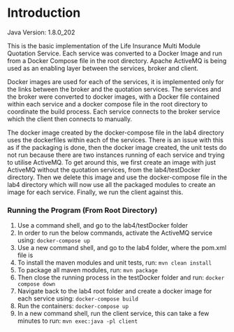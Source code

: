 # Introduction
Java Version: 1.8.0_202

This is the basic implementation of the Life Insurance Multi Module Quotation Service. Each service was converted to a 
Docker Image and run from a Docker Compose file in the root directory. Apache ActiveMQ is being used as an enabling 
layer between the services, broker and client.

Docker images are used for each of the services, it is implemented only for the links between the broker and the 
quotation services. The services and the broker were converted to docker images, with a Docker file contained within 
each service and a docker compose file in the root directory to coordinate the build process. Each service 
connects to the broker service which the client then connects to manually.

The docker image created by the docker-compose file in the lab4 directory uses the dockerfiles within each of the 
services. There is an issue with this as if the packaging is done, then the docker image created, the unit tests do not 
run because there are two instances running of each service and trying to utilise ActiveMQ. To get around this, we
first create an image with just ActiveMQ without the quotation services, from the lab4/testDocker directory. Then we delete 
this image and use the docker-compose file in the lab4 directory which will now use all the packaged modules to create
an image for each service. Finally, we run the client against this.

### Running the Program (From Root Directory)

1.  Use a command shell, and go to the lab4/testDocker folder
2.  In order to run the below commands, activate the ActiveMQ service using: `docker-compose up` 
3.  Use a new command shell, and go to the lab4 folder, where the pom.xml file is 
4.  To install the maven modules and unit tests, run: `mvn clean install`
5.  To package all maven modules, run: `mvn package`
6.  Then close the running process in the testDocker folder and run: `docker compose down`
7.  Navigate back to the lab4 root folder and create a docker image for each service using: `docker-compose build`
8.  Run the containers: `docker-compose up`
9.  In a new command shell, run the client service, this can take a few minutes to run: `mvn exec:java -pl client`